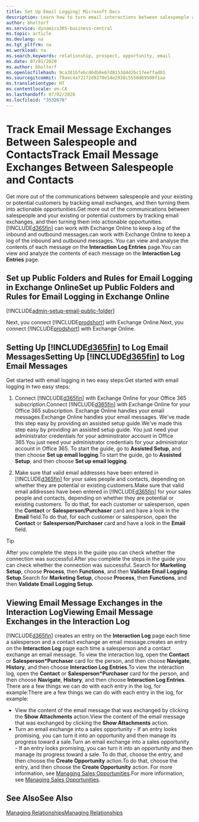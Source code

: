 ```yaml
---
title: Set Up Email Logging| Microsoft Docs
description: Learn how to turn email interactions between salespeople and customers into real sales opportunities.
author: bholtorf
ms.service: dynamics365-business-central
ms.topic: article
ms.devlang: na
ms.tgt_pltfrm: na
ms.workload: na
ms.search.keywords: relationship, prospect, opportunity, email
ms.date: 07/01/2020
ms.author: bholtorf
ms.openlocfilehash: 9ca381bfebcd6db8e67d8153d4d2bc17eeffad81
ms.sourcegitcommit: f9aec4a72172d9270e14e2938c5550d69508f1aa
ms.translationtype: HT
ms.contentlocale: en-CA
ms.lasthandoff: 07/02/2020
ms.locfileid: "3532678"
---
```

# <a name="track-email-message-exchanges-between-salespeople-and-contacts"></a><span data-ttu-id="e7cd3-103">Track Email Message Exchanges Between Salespeople and Contacts</span><span class="sxs-lookup"><span data-stu-id="e7cd3-103">Track Email Message Exchanges Between Salespeople and Contacts</span></span>

<span data-ttu-id="e7cd3-104">Get more out of the communications between salespeople and your existing or potential customers by tracking email exchanges, and then turning them into actionable opportunities.</span><span class="sxs-lookup"><span data-stu-id="e7cd3-104">Get more out of the communications between salespeople and your existing or potential customers by tracking email exchanges, and then turning them into actionable opportunities.</span></span> [!INCLUDE[d365fin](includes/d365fin_md.md)] <span data-ttu-id="e7cd3-105">can work with Exchange Online to keep a log of the inbound and outbound messages.</span><span class="sxs-lookup"><span data-stu-id="e7cd3-105">can work with Exchange Online to keep a log of the inbound and outbound messages.</span></span> <span data-ttu-id="e7cd3-106">You can view and analyse the contents of each message on the **Interaction Log Entries** page.</span><span class="sxs-lookup"><span data-stu-id="e7cd3-106">You can view and analyze the contents of each message on the **Interaction Log Entries** page.</span></span>

## <a name="set-up-public-folders-and-rules-for-email-logging-in-exchange-online"></a><span data-ttu-id="e7cd3-107">Set up Public Folders and Rules for Email Logging in Exchange Online</span><span class="sxs-lookup"><span data-stu-id="e7cd3-107">Set up Public Folders and Rules for Email Logging in Exchange Online</span></span>

[!INCLUDE[admin-setup-email-public-folder](includes/admin-setup-email-public-folder.md)]

<span data-ttu-id="e7cd3-108">Next, you connect [!INCLUDE[prodshort](includes/prodshort.md)] with Exchange Online.</span><span class="sxs-lookup"><span data-stu-id="e7cd3-108">Next, you connect [!INCLUDE[prodshort](includes/prodshort.md)] with Exchange Online.</span></span>

## <a name="setting-up-d365fin-to-log-email-messages"></a><span data-ttu-id="e7cd3-109">Setting Up [!INCLUDE[d365fin](includes/d365fin_md.md)] to Log Email Messages</span><span class="sxs-lookup"><span data-stu-id="e7cd3-109">Setting Up [!INCLUDE[d365fin](includes/d365fin_md.md)] to Log Email Messages</span></span>

<span data-ttu-id="e7cd3-110">Get started with email logging in two easy steps:</span><span class="sxs-lookup"><span data-stu-id="e7cd3-110">Get started with email logging in two easy steps:</span></span>

1. <span data-ttu-id="e7cd3-111">Connect [!INCLUDE[d365fin](includes/d365fin_md.md)] with Exchange Online for your Office 365 subscription.</span><span class="sxs-lookup"><span data-stu-id="e7cd3-111">Connect [!INCLUDE[d365fin](includes/d365fin_md.md)] with Exchange Online for your Office 365 subscription.</span></span> <span data-ttu-id="e7cd3-112">Exchange Online handles your email messages.</span><span class="sxs-lookup"><span data-stu-id="e7cd3-112">Exchange Online handles your email messages.</span></span> <span data-ttu-id="e7cd3-113">We've made this step easy by providing an assisted setup guide.</span><span class="sxs-lookup"><span data-stu-id="e7cd3-113">We've made this step easy by providing an assisted setup guide.</span></span> <span data-ttu-id="e7cd3-114">You just need your administrator credentials for your administrator account in Office 365.</span><span class="sxs-lookup"><span data-stu-id="e7cd3-114">You just need your administrator credentials for your administrator account in Office 365.</span></span> <span data-ttu-id="e7cd3-115">To start the guide, go to **Assisted Setup**, and then choose **Set up email logging**.</span><span class="sxs-lookup"><span data-stu-id="e7cd3-115">To start the guide, go to **Assisted Setup**, and then choose **Set up email logging**.</span></span>  

2. <span data-ttu-id="e7cd3-116">Make sure that valid email addresses have been entered in [!INCLUDE[d365fin](includes/d365fin_md.md)] for your sales people and contacts, depending on whether they are potential or existing customers.</span><span class="sxs-lookup"><span data-stu-id="e7cd3-116">Make sure that valid email addresses have been entered in [!INCLUDE[d365fin](includes/d365fin_md.md)] for your sales people and contacts, depending on whether they are potential or existing customers.</span></span> <span data-ttu-id="e7cd3-117">To do that, for each customer or salesperson, open the **Contact** or **Salesperson/Purchaser** card and have a look in the **Email** field.</span><span class="sxs-lookup"><span data-stu-id="e7cd3-117">To do that, for each customer or salesperson, open the **Contact** or **Salesperson/Purchaser** card and have a look in the **Email** field.</span></span>

> [!Tip]
> <span data-ttu-id="e7cd3-118">After you complete the steps in the guide you can check whether the connection was successful.</span><span class="sxs-lookup"><span data-stu-id="e7cd3-118">After you complete the steps in the guide you can check whether the connection was successful.</span></span> <span data-ttu-id="e7cd3-119">Search for **Marketing Setup**, choose **Process**, then **Functions**, and then **Validate Email Logging Setup**.</span><span class="sxs-lookup"><span data-stu-id="e7cd3-119">Search for **Marketing Setup**, choose **Process**, then **Functions**, and then **Validate Email Logging Setup**.</span></span>

## <a name="viewing-email-message-exchanges-in-the-interaction-log"></a><span data-ttu-id="e7cd3-120">Viewing Email Message Exchanges in the Interaction Log</span><span class="sxs-lookup"><span data-stu-id="e7cd3-120">Viewing Email Message Exchanges in the Interaction Log</span></span>

[!INCLUDE[d365fin](includes/d365fin_md.md)] <span data-ttu-id="e7cd3-121">creates an entry on the **Interaction Log** page each time a salesperson and a contact exchange an email message.</span><span class="sxs-lookup"><span data-stu-id="e7cd3-121">creates an entry on the **Interaction Log** page each time a salesperson and a contact exchange an email message.</span></span> <span data-ttu-id="e7cd3-122">To view the interaction log, open the **Contact** or **Salesperson\*Purchaser** card for the person, and then choose **Navigate**, **History**, and then choose **Interaction Log Entries**.</span><span class="sxs-lookup"><span data-stu-id="e7cd3-122">To view the interaction log, open the **Contact** or **Salesperson\*Purchaser** card for the person, and then choose **Navigate**, **History**, and then choose **Interaction Log Entries**.</span></span> <span data-ttu-id="e7cd3-123">There are a few things we can do with each entry in the log, for example:</span><span class="sxs-lookup"><span data-stu-id="e7cd3-123">There are a few things we can do with each entry in the log, for example:</span></span>

- <span data-ttu-id="e7cd3-124">View the content of the email message that was exchanged by clicking the **Show Attachments** action.</span><span class="sxs-lookup"><span data-stu-id="e7cd3-124">View the content of the email message that was exchanged by clicking the **Show Attachments** action.</span></span>
- <span data-ttu-id="e7cd3-125">Turn an email exchange into a sales opportunity - If an entry looks promising, you can turn it into an opportunity and then manage its progress toward a sale.</span><span class="sxs-lookup"><span data-stu-id="e7cd3-125">Turn an email exchange into a sales opportunity - If an entry looks promising, you can turn it into an opportunity and then manage its progress toward a sale.</span></span> <span data-ttu-id="e7cd3-126">To do that, choose the entry, and then choose the **Create Opportunity** action.</span><span class="sxs-lookup"><span data-stu-id="e7cd3-126">To do that, choose the entry, and then choose the **Create Opportunity** action.</span></span> <span data-ttu-id="e7cd3-127">For more information, see [Managing Sales Opportunities](marketing-manage-sales-opportunities.md).</span><span class="sxs-lookup"><span data-stu-id="e7cd3-127">For more information, see [Managing Sales Opportunities](marketing-manage-sales-opportunities.md).</span></span>

## <a name="see-also"></a><span data-ttu-id="e7cd3-128">See Also</span><span class="sxs-lookup"><span data-stu-id="e7cd3-128">See Also</span></span>
[<span data-ttu-id="e7cd3-129">Managing Relationships</span><span class="sxs-lookup"><span data-stu-id="e7cd3-129">Managing Relationships</span></span>](marketing-relationship-management.md)


